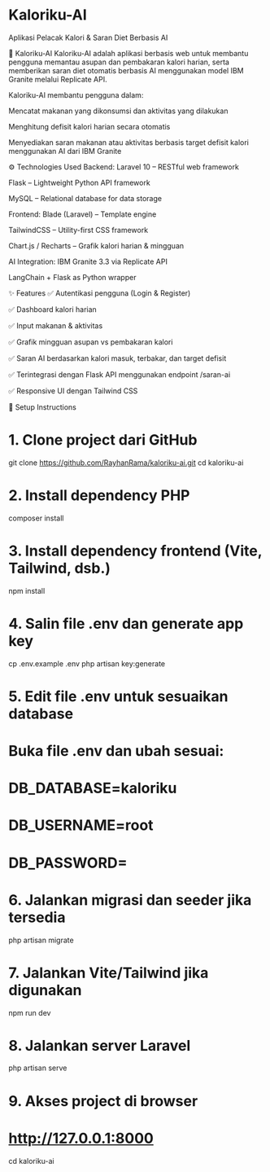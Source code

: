
# Kaloriku-AI

 Aplikasi Pelacak Kalori & Saran Diet Berbasis AI

🥗 Kaloriku-AI
Kaloriku-AI adalah aplikasi berbasis web untuk membantu pengguna memantau asupan dan pembakaran kalori harian, serta memberikan saran diet otomatis berbasis AI menggunakan model IBM Granite melalui Replicate API.

Kaloriku-AI membantu pengguna dalam:

Mencatat makanan yang dikonsumsi dan aktivitas yang dilakukan

Menghitung defisit kalori harian secara otomatis

Menyediakan saran makanan atau aktivitas berbasis target defisit kalori menggunakan AI dari IBM Granite

⚙️ Technologies Used
Backend:
Laravel 10 – RESTful web framework

Flask – Lightweight Python API framework

MySQL – Relational database for data storage

Frontend:
Blade (Laravel) – Template engine

TailwindCSS – Utility-first CSS framework

Chart.js / Recharts – Grafik kalori harian & mingguan

AI Integration:
IBM Granite 3.3 via Replicate API

LangChain + Flask as Python wrapper

✨ Features
✅ Autentikasi pengguna (Login & Register)

✅ Dashboard kalori harian

✅ Input makanan & aktivitas

✅ Grafik mingguan asupan vs pembakaran kalori

✅ Saran AI berdasarkan kalori masuk, terbakar, dan target defisit

✅ Terintegrasi dengan Flask API menggunakan endpoint /saran-ai

✅ Responsive UI dengan Tailwind CSS

🚀 Setup Instructions
# 1. Clone project dari GitHub
git clone https://github.com/RayhanRama/kaloriku-ai.git
cd kaloriku-ai

# 2. Install dependency PHP
composer install

# 3. Install dependency frontend (Vite, Tailwind, dsb.)
npm install

# 4. Salin file .env dan generate app key
cp .env.example .env
php artisan key:generate

# 5. Edit file .env untuk sesuaikan database
# Buka file .env dan ubah sesuai:
# DB_DATABASE=kaloriku
# DB_USERNAME=root
# DB_PASSWORD=

# 6. Jalankan migrasi dan seeder jika tersedia
php artisan migrate 

# 7. Jalankan Vite/Tailwind jika digunakan
npm run dev

# 8. Jalankan server Laravel
php artisan serve

# 9. Akses project di browser
# http://127.0.0.1:8000


cd kaloriku-ai
